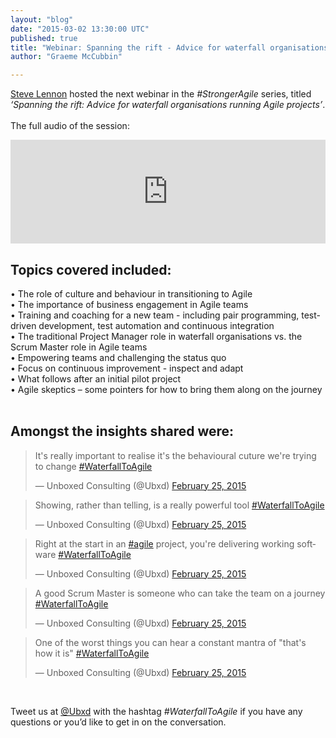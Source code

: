 ```yaml
---
layout: "blog"
date: "2015-03-02 13:30:00 UTC"
published: true
title: "Webinar: Spanning the rift - Advice for waterfall organisations running Agile projects"
author: "Graeme McCubbin"

---
```


[Steve Lennon](http://www.unboxedconsulting.com/people/steve-lennon) hosted the next webinar in the <i>#StrongerAgile</i> series, titled <i>‘Spanning the rift: Advice for waterfall organisations running Agile projects’</i>.<br/>
<br/>
The full audio of the session:<br/>

<iframe width="100%" height="166" scrolling="no" frameborder="no" src="https://w.soundcloud.com/player/?url=https%3A//api.soundcloud.com/tracks/192989378&amp;color=ff5500&amp;auto_play=false&amp;hide_related=false&amp;show_comments=true&amp;show_user=true&amp;show_reposts=false"></iframe>
<br/>

<h2 class="super_sub_heading">Topics covered included:</h2>
• The role of culture and behaviour in transitioning to Agile<br/>
• The importance of business engagement in Agile teams<br/>
• Training and coaching for a new team - including pair programming, test-driven development, test automation and continuous integration<br/>
• The traditional Project Manager role in waterfall organisations vs. the Scrum Master role in Agile teams<br/>
• Empowering teams and challenging the status quo<br/>
• Focus on continuous improvement - inspect and adapt<br/>
• What follows after an initial pilot project<br/>
• Agile skeptics – some pointers for how to bring them along on the journey<br/>
<br/>

<h2 class="super_sub_heading">Amongst the insights shared were:</h2>

<blockquote class="twitter-tweet" lang="en"><p>It&#39;s really important to realise it&#39;s the behavioural cuture we&#39;re trying to change <a href="https://twitter.com/hashtag/WaterfallToAgile?src=hash">#WaterfallToAgile</a></p>&mdash; Unboxed Consulting (@Ubxd) <a href="https://twitter.com/Ubxd/status/570616097214504960">February 25, 2015</a></blockquote> <script async src="//platform.twitter.com/widgets.js" charset="utf-8"></script>

<blockquote class="twitter-tweet" lang="en"><p>Showing, rather than telling, is a really powerful tool <a href="https://twitter.com/hashtag/WaterfallToAgile?src=hash">#WaterfallToAgile</a></p>&mdash; Unboxed Consulting (@Ubxd) <a href="https://twitter.com/Ubxd/status/570620560981557249">February 25, 2015</a></blockquote> <script async src="//platform.twitter.com/widgets.js" charset="utf-8"></script>

<blockquote class="twitter-tweet" lang="en"><p>Right at the start in an <a href="https://twitter.com/hashtag/agile?src=hash">#agile</a> project, you&#39;re delivering working software <a href="https://twitter.com/hashtag/WaterfallToAgile?src=hash">#WaterfallToAgile</a></p>&mdash; Unboxed Consulting (@Ubxd) <a href="https://twitter.com/Ubxd/status/570620107401142273">February 25, 2015</a></blockquote> <script async src="//platform.twitter.com/widgets.js" charset="utf-8"></script>

<blockquote class="twitter-tweet" lang="en"><p>A good Scrum Master is someone who can take the team on a journey <a href="https://twitter.com/hashtag/WaterfallToAgile?src=hash">#WaterfallToAgile</a></p>&mdash; Unboxed Consulting (@Ubxd) <a href="https://twitter.com/Ubxd/status/570618364768464897">February 25, 2015</a></blockquote> <script async src="//platform.twitter.com/widgets.js" charset="utf-8"></script>

<blockquote class="twitter-tweet" lang="en"><p>One of the worst things you can hear a constant mantra of &quot;that&#39;s how it is&quot; <a href="https://twitter.com/hashtag/WaterfallToAgile?src=hash">#WaterfallToAgile</a></p>&mdash; Unboxed Consulting (@Ubxd) <a href="https://twitter.com/Ubxd/status/570617608413818880">February 25, 2015</a></blockquote> <script async src="//platform.twitter.com/widgets.js" charset="utf-8"></script>
<br/>

Tweet us at [@Ubxd](https://twitter.com/Ubxd) with the hashtag <i>#WaterfallToAgile</i> if you have any questions or you’d like to get in on the conversation.
